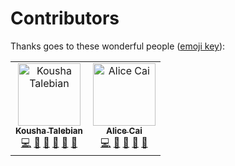 # Contributors

Thanks goes to these wonderful people ([emoji key](https://github.com/kentcdodds/all-contributors#emoji-key)):

<!-- ALL-CONTRIBUTORS-LIST:START - Do not remove or modify this section -->
<!-- prettier-ignore-start -->
<!-- markdownlint-disable -->
<table>
  <tr>
    <td align="center"><a href="https://www.linkedin.com/in/koushatalebian"><img src="https://avatars2.githubusercontent.com/u/2308915?s=460&v=4" width="100px;" alt="Kousha Talebian"/><br /><sub><b>Kousha Talebian</b></sub></a><br /><a href="https://github.com/twilio/flex-plugin-builder/commits?author=ktalebian" title="Code">💻</a> <a href="https://github.com/twilio/flex-plugin-builder/issues?q=author%3Aktalebian" title="Bug reports">🐛</a> <a href="https://github.com/twilio/flex-plugin-builder/commits?author=ktalebian" title="Documentation">📖</a> <a href="#ideas-ktalebian" title="Ideas, Planning, & Feedback">🤔</a> <a href="#question-ktalebian" title="Answering Questions">💬</a> <a href="https://github.com/twilio/flex-plugin-builder/pulls?q=is%3Apr+reviewed-by%3Aktalebian" title="Reviewed Pull Requests">👀</a></td>
    <td align="center"><a href="https://www.linkedin.com/in/alicehcai"><img src="https://avatars1.githubusercontent.com/u/4912483?s=460&v=4" width="100px;" alt="Alice Cai"/><br /><sub><b>Alice Cai</b></sub></a><br /><a href="https://github.com/twilio/flex-plugin-builder/commits?author=ahcai" title="Code">💻</a> <a href="https://github.com/twilio/flex-plugin-builder/commits?author=ahcai" title="Documentation">📖</a> <a href="https://github.com/twilio/flex-plugin-builder/issues?q=author%3Aahcai" title="Bug reports">🐛</a> <a href="#question-ahcai" title="Answering Questions">💬</a> <a href="https://github.com/twilio/flex-plugin-builder/pulls?q=is%3Apr+reviewed-by%3Aahcai" title="Reviewed Pull Requests">👀</a></td>
  </tr>
</table>

<!-- markdownlint-enable -->
<!-- prettier-ignore-end -->
<!-- ALL-CONTRIBUTORS-LIST:END -->
